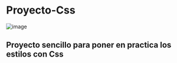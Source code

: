 # Proyecto-Css
![image](https://user-images.githubusercontent.com/71676082/202767603-ae69f0eb-b09d-465d-8aba-7efb8149f30d.png)

Proyecto sencillo para poner en practica los estilos con Css
-
